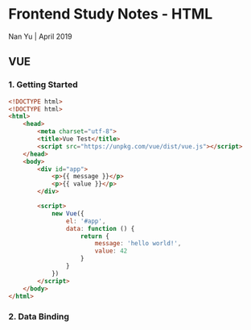 # Frontend Study Notes - HTML  
Nan Yu | April 2019   
  
## VUE
### 1.  Getting Started
```html
<!DOCTYPE html>
<!DOCTYPE html>
<html>
	<head>
		<meta charset="utf-8">
		<title>Vue Test</title>
		<script src="https://unpkg.com/vue/dist/vue.js"></script>
	</head>
	<body>
		<div id="app">
			<p>{{ message }}</p>
			<p>{{ value }}</p>
		</div>

		<script>
			new Vue({
				el: '#app',
				data: function () {
					return {
						message: 'hello world!',
						value: 42
					}
				}
			})
		</script>
	</body>
</html>
```

### 2. Data Binding

<!--stackedit_data:
eyJoaXN0b3J5IjpbLTMyOTE0MjQxNCw0NjEzOTkzNCwtMTcyOT
A4MjIyLC03MTAxNTgzMjZdfQ==
-->